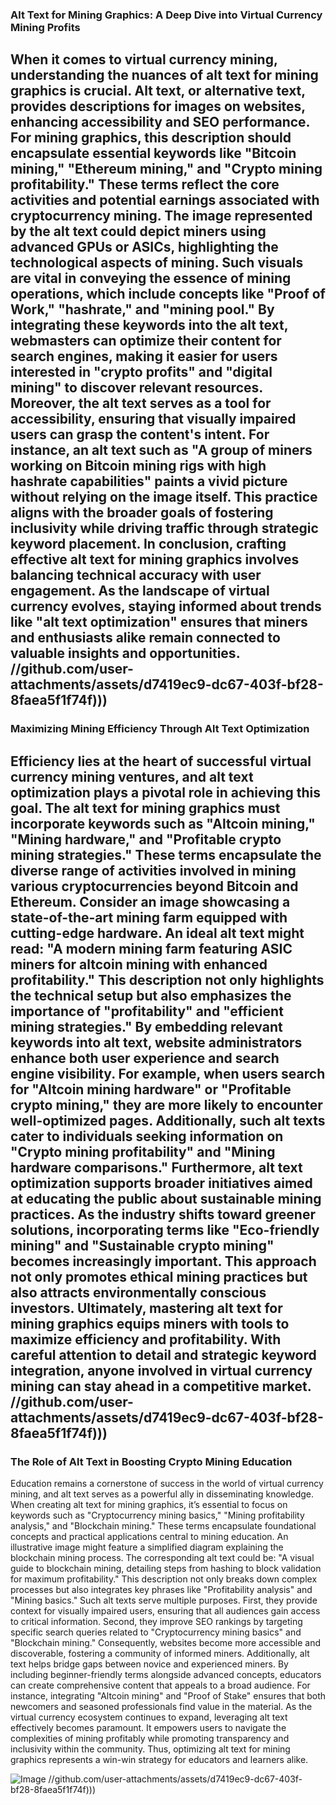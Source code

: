 ### Alt Text for Mining Graphics: A Deep Dive into Virtual Currency Mining Profits
When it comes to virtual currency mining, understanding the nuances of alt text for mining graphics is crucial. Alt text, or alternative text, provides descriptions for images on websites, enhancing accessibility and SEO performance. For mining graphics, this description should encapsulate essential keywords like "Bitcoin mining," "Ethereum mining," and "Crypto mining profitability." These terms reflect the core activities and potential earnings associated with cryptocurrency mining.
The image represented by the alt text could depict miners using advanced GPUs or ASICs, highlighting the technological aspects of mining. Such visuals are vital in conveying the essence of mining operations, which include concepts like "Proof of Work," "hashrate," and "mining pool." By integrating these keywords into the alt text, webmasters can optimize their content for search engines, making it easier for users interested in "crypto profits" and "digital mining" to discover relevant resources.
Moreover, the alt text serves as a tool for accessibility, ensuring that visually impaired users can grasp the content's intent. For instance, an alt text such as "A group of miners working on Bitcoin mining rigs with high hashrate capabilities" paints a vivid picture without relying on the image itself. This practice aligns with the broader goals of fostering inclusivity while driving traffic through strategic keyword placement.
In conclusion, crafting effective alt text for mining graphics involves balancing technical accuracy with user engagement. As the landscape of virtual currency evolves, staying informed about trends like "alt text optimization" ensures that miners and enthusiasts alike remain connected to valuable insights and opportunities.
 //github.com/user-attachments/assets/d7419ec9-dc67-403f-bf28-8faea5f1f74f)))
---
### Maximizing Mining Efficiency Through Alt Text Optimization
Efficiency lies at the heart of successful virtual currency mining ventures, and alt text optimization plays a pivotal role in achieving this goal. The alt text for mining graphics must incorporate keywords such as "Altcoin mining," "Mining hardware," and "Profitable crypto mining strategies." These terms encapsulate the diverse range of activities involved in mining various cryptocurrencies beyond Bitcoin and Ethereum.
Consider an image showcasing a state-of-the-art mining farm equipped with cutting-edge hardware. An ideal alt text might read: "A modern mining farm featuring ASIC miners for altcoin mining with enhanced profitability." This description not only highlights the technical setup but also emphasizes the importance of "profitability" and "efficient mining strategies."
By embedding relevant keywords into alt text, website administrators enhance both user experience and search engine visibility. For example, when users search for "Altcoin mining hardware" or "Profitable crypto mining," they are more likely to encounter well-optimized pages. Additionally, such alt texts cater to individuals seeking information on "Crypto mining profitability" and "Mining hardware comparisons."
Furthermore, alt text optimization supports broader initiatives aimed at educating the public about sustainable mining practices. As the industry shifts toward greener solutions, incorporating terms like "Eco-friendly mining" and "Sustainable crypto mining" becomes increasingly important. This approach not only promotes ethical mining practices but also attracts environmentally conscious investors.
Ultimately, mastering alt text for mining graphics equips miners with tools to maximize efficiency and profitability. With careful attention to detail and strategic keyword integration, anyone involved in virtual currency mining can stay ahead in a competitive market.
 //github.com/user-attachments/assets/d7419ec9-dc67-403f-bf28-8faea5f1f74f)))
---
### The Role of Alt Text in Boosting Crypto Mining Education
Education remains a cornerstone of success in the world of virtual currency mining, and alt text serves as a powerful ally in disseminating knowledge. When creating alt text for mining graphics, it’s essential to focus on keywords such as "Cryptocurrency mining basics," "Mining profitability analysis," and "Blockchain mining." These terms encapsulate foundational concepts and practical applications central to mining education.
An illustrative image might feature a simplified diagram explaining the blockchain mining process. The corresponding alt text could be: "A visual guide to blockchain mining, detailing steps from hashing to block validation for maximum profitability." This description not only breaks down complex processes but also integrates key phrases like "Profitability analysis" and "Mining basics."
Such alt texts serve multiple purposes. First, they provide context for visually impaired users, ensuring that all audiences gain access to critical information. Second, they improve SEO rankings by targeting specific search queries related to "Cryptocurrency mining basics" and "Blockchain mining." Consequently, websites become more accessible and discoverable, fostering a community of informed miners.
Additionally, alt text helps bridge gaps between novice and experienced miners. By including beginner-friendly terms alongside advanced concepts, educators can create comprehensive content that appeals to a broad audience. For instance, integrating "Altcoin mining" and "Proof of Stake" ensures that both newcomers and seasoned professionals find value in the material.
As the virtual currency ecosystem continues to expand, leveraging alt text effectively becomes paramount. It empowers users to navigate the complexities of mining profitably while promoting transparency and inclusivity within the community. Thus, optimizing alt text for mining graphics represents a win-win strategy for educators and learners alike.

![Image](https://github.com/user-attachments/assets/d7419ec9-dc67-403f-bf28-8faea5f1f74f)
 //github.com/user-attachments/assets/d7419ec9-dc67-403f-bf28-8faea5f1f74f)))
